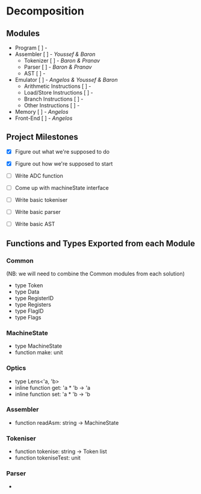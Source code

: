 Decomposition
=============

## Modules

* Program [ ] - 
* Assembler [ ] - _Youssef & Baron_
    * Tokenizer [ ] - _Baron & Pranav_
    * Parser [ ] - _Baron & Pranav_
    * AST [ ] - 
* Emulator [ ] - _Angelos & Youssef & Baron_
    * Arithmetic Instructions [ ] - 
    * Load/Store Instructions [ ] -
    * Branch Instructions [ ] - 
    * Other Instructions [ ] - 
* Memory [ ] - _Angelos_
* Front-End [ ] - _Angelos_


## Project Milestones

- [x] Figure out what we're supposed to do
- [x] Figure out how we're supposed to start
- [ ] Write ADC function
- [ ] Come up with machineState interface
- [ ] Write basic tokeniser
- [ ] Write basic parser
- [ ] Write basic AST


## Functions and Types Exported from each Module

### Common
(NB: we will need to combine the Common modules from each solution)
* type Token
* type Data
* type RegisterID
* type Registers
* type FlagID
* type Flags

### MachineState
* type MachineState
* function make: unit

### Optics
* type Lens<'a, 'b>
* inline function get: 'a * 'b -> 'a
* inline function set: 'a * 'b -> 'b

### Assembler
* function readAsm: string -> MachineState

### Tokeniser
* function tokenise: string -> Token list
* function tokeniseTest: unit

### Parser
* 


